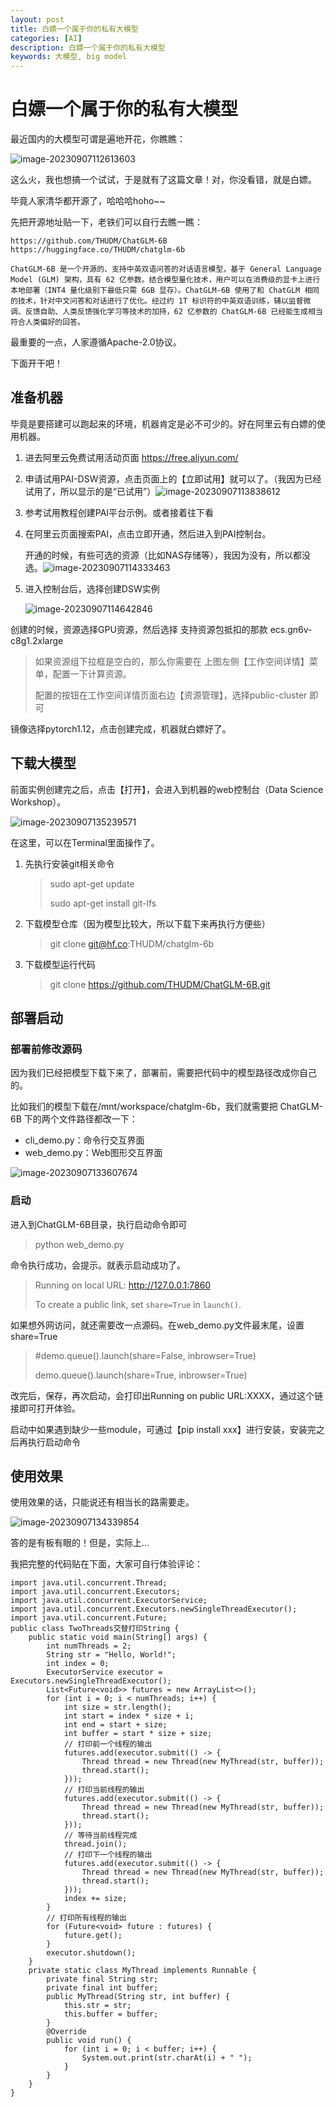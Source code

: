 ```yaml
---
layout: post
title: 白嫖一个属于你的私有大模型
categories: [AI]
description: 白嫖一个属于你的私有大模型
keywords: 大模型, big model
---
```


# 白嫖一个属于你的私有大模型

最近国内的大模型可谓是遍地开花，你瞧瞧：

![image-20230907112613603](/images/posts/ai-big-model/image-20230907112613603.png)

这么火，我也想搞一个试试，于是就有了这篇文章！对，你没看错，就是白嫖。

毕竟人家清华都开源了，哈哈哈hoho~~

先把开源地址贴一下，老铁们可以自行去瞧一瞧：

```
https://github.com/THUDM/ChatGLM-6B
https://huggingface.co/THUDM/chatglm-6b

ChatGLM-6B 是一个开源的、支持中英双语问答的对话语言模型，基于 General Language Model (GLM) 架构，具有 62 亿参数。结合模型量化技术，用户可以在消费级的显卡上进行本地部署（INT4 量化级别下最低只需 6GB 显存）。ChatGLM-6B 使用了和 ChatGLM 相同的技术，针对中文问答和对话进行了优化。经过约 1T 标识符的中英双语训练，辅以监督微调、反馈自助、人类反馈强化学习等技术的加持，62 亿参数的 ChatGLM-6B 已经能生成相当符合人类偏好的回答。
```

最重要的一点，人家遵循Apache-2.0协议。

下面开干吧！



## 准备机器

毕竟是要搭建可以跑起来的环境，机器肯定是必不可少的。好在阿里云有白嫖的使用机器。

1.  进去阿里云免费试用活动页面  https://free.aliyun.com/

2.  申请试用PAI-DSW资源，点击页面上的【立即试用】就可以了。（我因为已经试用了，所以显示的是“已试用”）![image-20230907113838612](/images/posts/ai-big-model/image-20230907113838612.png)

3.  参考试用教程创建PAI平台示例。或者接着往下看

4.  在阿里云页面搜索PAI，点击立即开通，然后进入到PAI控制台。

    开通的时候，有些可选的资源（比如NAS存储等），我因为没有，所以都没选。![image-20230907114333463](/images/posts/ai-big-model/image-20230907114333463.png)

5.  进入控制台后，选择创建DSW实例

    ![image-20230907114642846](/images/posts/ai-big-model/image-20230907114642846.png)

创建的时候，资源选择GPU资源，然后选择 支持资源包抵扣的那款 ecs.gn6v-c8g1.2xlarge

>   如果资源组下拉框是空白的，那么你需要在 上图左侧【工作空间详情】菜单，配置一下计算资源。
>
>   配置的按钮在工作空间详情页面右边【资源管理】，选择public-cluster 即可



镜像选择pytorch1.12，点击创建完成，机器就白嫖好了。



## 下载大模型

前面实例创建完之后，点击【打开】，会进入到机器的web控制台（Data Science Workshop）。

![image-20230907135239571](/images/posts/ai-big-model/image-20230907135239571.png)

在这里，可以在Terminal里面操作了。

1.  先执行安装git相关命令

    >   sudo apt-get update
    >
    >   sudo apt-get install git-lfs

2.  下载模型仓库（因为模型比较大，所以下载下来再执行方便些）

    >   git clone git@hf.co:THUDM/chatglm-6b

3.  下载模型运行代码

    >   git clone https://github.com/THUDM/ChatGLM-6B.git





## 部署启动

### 部署前修改源码

因为我们已经把模型下载下来了，部署前，需要把代码中的模型路径改成你自己的。

比如我们的模型下载在/mnt/workspace/chatglm-6b，我们就需要把 ChatGLM-6B 下的两个文件路径都改一下：

-   cli_demo.py：命令行交互界面
-   web_demo.py：Web图形交互界面

![image-20230907133607674](/images/posts/ai-big-model/image-20230907133607674.png)



### 启动

进入到ChatGLM-6B目录，执行启动命令即可

>   python web_demo.py



命令执行成功，会提示。就表示启动成功了。

>   Running on local URL:  http://127.0.0.1:7860
>
>   To create a public link, set `share=True` in `launch()`.



如果想外网访问，就还需要改一点源码。在web_demo.py文件最末尾，设置share=True

>   #demo.queue().launch(share=False, inbrowser=True)
>
>   demo.queue().launch(share=True, inbrowser=True)

改完后，保存，再次启动，会打印出Running on public URL:XXXX，通过这个链接即可打开体验。



启动中如果遇到缺少一些module，可通过【pip install xxx】进行安装，安装完之后再执行启动命令





## 使用效果

使用效果的话，只能说还有相当长的路需要走。

![image-20230907134339854](/images/posts/ai-big-model/image-20230907134339854.png)

答的是有板有眼的！但是，实际上...

我把完整的代码贴在下面，大家可自行体验评论：

```
import java.util.concurrent.Thread;
import java.util.concurrent.Executors;
import java.util.concurrent.ExecutorService;
import java.util.concurrent.Executors.newSingleThreadExecutor();
import java.util.concurrent.Future;
public class TwoThreads交替打印String {
    public static void main(String[] args) {
        int numThreads = 2;
        String str = "Hello, World!";
        int index = 0;
        ExecutorService executor = Executors.newSingleThreadExecutor();
        List<Future<void>> futures = new ArrayList<>();
        for (int i = 0; i < numThreads; i++) {
            int size = str.length();
            int start = index * size + i;
            int end = start + size;
            int buffer = start * size + size;
            // 打印前一个线程的输出
            futures.add(executor.submit(() -> {
                Thread thread = new Thread(new MyThread(str, buffer));
                thread.start();
            }));
            // 打印当前线程的输出
            futures.add(executor.submit(() -> {
                Thread thread = new Thread(new MyThread(str, buffer));
                thread.start();
            }));
            // 等待当前线程完成
            thread.join();
            // 打印下一个线程的输出
            futures.add(executor.submit(() -> {
                Thread thread = new Thread(new MyThread(str, buffer));
                thread.start();
            }));
            index += size;
        }
        // 打印所有线程的输出
        for (Future<void> future : futures) {
            future.get();
        }
        executor.shutdown();
    }
    private static class MyThread implements Runnable {
        private final String str;
        private final int buffer;
        public MyThread(String str, int buffer) {
            this.str = str;
            this.buffer = buffer;
        }
        @Override
        public void run() {
            for (int i = 0; i < buffer; i++) {
                System.out.print(str.charAt(i) + " ");
            }
        }
    }
}
```



















